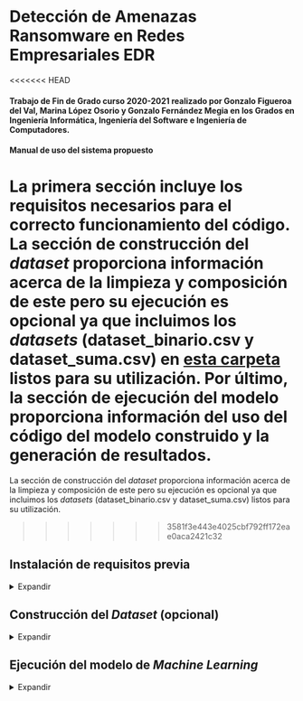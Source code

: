 # Detección de Amenazas Ransomware en Redes Empresariales EDR

<<<<<<< HEAD
#### Trabajo de Fin de Grado curso 2020-2021 realizado por Gonzalo Figueroa del Val, Marina López Osorio y Gonzalo Fernández Megia en los Grados en Ingeniería Informática, Ingeniería del Software e Ingeniería de Computadores.

#### Manual de uso del sistema propuesto

La primera sección incluye los requisitos necesarios para el correcto funcionamiento del código. La sección de construcción del *dataset* proporciona información acerca de la limpieza y composición de este pero su ejecución es opcional ya que incluimos los *datasets* (dataset_binario.csv y dataset_suma.csv) en [esta carpeta](https://gitlab.fdi.ucm.es/marina.lopez/tfg-ransomware-20-21/-/blob/master/dataset) listos para su utilización. Por último, la sección de ejecución del modelo proporciona información del uso del código del modelo construido y la generación de resultados.
=======
La sección de construcción del *dataset* proporciona información acerca de la limpieza y composición de este pero su ejecución es opcional ya que incluimos los *datasets* (dataset_binario.csv y dataset_suma.csv) listos para su utilización.
>>>>>>> 3581f3e443e4025cbf792ff172eae0aca2421c32

## Instalación de requisitos previa

<details><summary>Expandir</summary>

Antes de ejecutar ningún script, será necesario instalar una serie de dependencias de Python que se encuentran en el fichero requirements.txt
  
    pip install -r requirements.txt
  
</details>
  
## Construcción del *Dataset* (opcional)


<details><summary>Expandir</summary>

<<<<<<< HEAD
El desarrollo de los *datasets* se ha realizado en un equipo con sistema operativo Linux con distribución Ubuntu 18.0.5 LTS. Antes de ejecutar ningún script será necesario extraer todos los informes del fichero [data](https://gitlab.fdi.ucm.es/marina.lopez/tfg-ransomware-20-21/-/blob/master/dataset/data.zip)

Para obtener el [dataset_binario](https://gitlab.fdi.ucm.es/marina.lopez/tfg-ransomware-20-21/-/blob/master/dataset/dataset_binario.csv) es necesario ejecutar el script [parser_binario.py](https://gitlab.fdi.ucm.es/marina.lopez/tfg-ransomware-20-21/-/blob/master/dataset/parser_binario.py):
=======
El desarrollo de los *datasets* se ha realizado en un equipo con sistema operativo Linux con distribución Ubuntu 18.0.5 LTS.  

Para obtener el [dataset_binario](https://gitlab.fdi.ucm.es/marina.lopez/tfg-ransomware-20-21/-/blob/master/Dataset/dataset_binario.csv) es necesario ejecutar el script [parser_binario.py](https://gitlab.fdi.ucm.es/marina.lopez/tfg-ransomware-20-21/-/blob/master/Dataset/parser_binario.py):
>>>>>>> 3581f3e443e4025cbf792ff172eae0aca2421c32
  
    python3 parser_binario.py
  
La salida obtenida por consola será la siguiente:
  
    ----------------------------------------------
    Número de características extraídas:  302
    ----------------------------------------------
    Tamaño inicial dataset: (1-ransomware, 0-goodware)
    0    10896
    1     5456
    Name: label, dtype: int64
    ----------------------------------------------
    Borrado de repetidos por signatures:
    0    9648
    1    5416
    Name: label, dtype: int64
    ----------------------------------------------
    Borrado de repetidos por llamadas a API
    1    1596
    0     357
    Name: label, dtype: int64
    ----------------------------------------------
    Reparto final del dataset: 
    1    357
    0    357
    Name: label, dtype: int64
  
<<<<<<< HEAD
Para obtener el [dataset_suma](https://gitlab.fdi.ucm.es/marina.lopez/tfg-ransomware-20-21/-/blob/master/dataset/dataset_suma.csv) es necesario ejecutar el script [parser_suma.py](https://gitlab.fdi.ucm.es/marina.lopez/tfg-ransomware-20-21/-/blob/master/dataset/parser_suma.py):
=======
Para obtener el [dataset_suma](https://gitlab.fdi.ucm.es/marina.lopez/tfg-ransomware-20-21/-/blob/master/Dataset/dataset_suma.csv) es necesario ejecutar el script [parser_suma.py](https://gitlab.fdi.ucm.es/marina.lopez/tfg-ransomware-20-21/-/blob/master/Dataset/parser_suma.py):
>>>>>>> 3581f3e443e4025cbf792ff172eae0aca2421c32
  
    python3 parser_suma.py
  
La salida obtenida por consola será la siguiente:
  
    ----------------------------------------------
    Número de características extraídas:  302
    ----------------------------------------------
    Tamaño inicial dataset: (1-ransomware, 0-goodware)
    0    10896
    1     5456
    Name: label, dtype: int64
    ----------------------------------------------
    Borrado de repetidos por signatures:
    0    9648
    1    5416
    Name: label, dtype: int64
    ----------------------------------------------
    Borrado de repetidos por llamadas a API
    0    6507
    1    3315
    Name: label, dtype: int64
    ----------------------------------------------
    Reparto final del dataset: 
    1    3315
    0    3315
    Name: label, dtype: int64
  
Con esto, los dos *datasets* estarán preparados.  

</details>

## Ejecución del modelo de *Machine Learning*

<details><summary>Expandir</summary>

<<<<<<< HEAD
La ejecución del [modelo](https://gitlab.fdi.ucm.es/marina.lopez/tfg-ransomware-20-21/-/blob/master/modelo.py) se ha llevado a cabo en una máquina virtual Kali Linux 2020.3 utilizando el software de virtualización VirtualBox y se ha hecho uso de la versión 3.9.2 de Python.

El modelo realizará pruebas y generará gráficos de barras para diferentes métricas con los siguientes algoritmos:
- Máquina de Soporte Vectorial (*Support Vector Machine* - SVM) con kernel lineal. 
- Máquina de Soporte Vectorial (*Support Vector Machine* - SVM) con kernal RBF.
- Árboles de decisión (*Decission Tree* - DT).
- Regresión Logística (*Logistic Regression* - LR).
- Bayesiano ingenuo (*Naive Bayes* - NB).
- K vecinos más cercanos (*K-Neighbors* - KNN).
- Bosques Aleatorios (Random Forest - RF) con profundidad máxima 10.

Las métricas escogidas para la generación de gráficos han sido:
- Precisión
- Exactitud
- Tasa de error
- F1-score
- Recall
- Precisión de k-fold
- Exactitud de k-fold
- F1-score de k-fold
- Recall de k-fold

En el código se encuentra por defecto la configuración siguiente:

- *Dataset*: dataset_binario.csv
- Distribución del *dataset*: 70% entrenamiento y 30% prueba.
- Validación cruzada: k = 10
- Mecanismo de escalada: Ninguno
- Gráficas: gráficas de barras de cada una de las métricas analizadas.

Para cambiar el *dataset* en el que se realizan las pruebas será neceserio editar la línea 23 script. Las opciones posibles son `dataset_binario.csv` y `dataset_suma.csv`

```python
dataset = pd.read_csv("dataset/dataset_binario.csv")
```

Cuando se quiera hacer uso del *dataset* `dataset_suma.csv` es necesario realizar un escalado de los datos, para ello habrá que descomentar las líneas 75-77 del código que llevan acabo el escalado con la técnica *Standard*: 

```python
sc = StandardScaler() #StandardScaler estandariza los valores de X restando la media y luego escalando a la varianza de la unidad.
X_train = sc.fit_transform(X_train)
X_validation = sc.transform(X_validation)
```

Si se descomentan las líneas 122-139 del código se realizará la comparación de las técnicas de escalado *Standard* y *MinMax* y se generará la consecuente gráfica (sólo para `dataset_suma.csv`):

```python
sc = MinMaxScaler() #MinMaxScaler pone los valores de X entre 0 y 1
X_train = sc.fit_transform(X_train)
X_validation = sc.transform(X_validation) 

for name,model in models:
    print("------",name,"------")
    model.fit(X_train, Y_train)
    predictions = model.predict(X_validation)
    graficaPrecMaxMin[name] = metrics.accuracy_score(Y_validation, predictions)

fig, ax9 = pyplot.subplots()
print(names)
print(graficaPrec.values())
ax.plot(names,  graficaPrec.values(), color = 'tab:purple',label = 'Escalado Standard')
ax.plot(names,  graficaPrecMaxMin.values(), color = 'tab:green', label = 'Escalado MinMax')
ax.set_title('Comparación del escalado de los datos')
ax.legend(loc='lower left')
pyplot.savefig("ComparacionEscalado.jpg")
```

Para realizar la comparación entre la precisión ofrecida por la distribución 70:30 y por la distribución 80:20 (entrenamiento:prueba) y obtener la gráfica correspondiente es necesario descomentar el código incluido en las líneas 172-186:
        
```python
X_train, X_validation, Y_train, Y_validation = train_test_split(X, y, test_size=0.2, random_state=1) #20% test, 80% training  
for name,model in models:
    print("------",name,"------")
    model.fit(X_train, Y_train)
    predictions = model.predict(X_validation)
    graficaPrec8020[name] = metrics.accuracy_score(Y_validation, predictions)

fig, ax11 = pyplot.subplots()
print(names)
print(graficaPrec.values())
ax.plot(names,  graficaPrec.values(), color = 'tab:purple',label = '70:30')
ax.plot(names,  graficaPrec8020.values(), color = 'tab:green', label = '80:20')
ax.set_title('Comparación de la distribucion del detaset')
ax.legend(loc='lower left')
pyplot.savefig("ComparacionDistribucion.jpg")
```

Si se quieren obtener las gráficas relativas a las pruebas de validación cruzada con diferentes valores para la variable 'k' será necesario descomentar las líneas 144-167 del código:

```python
-+-+-+-+-
k = 5
-+-+-+-+-
for name, model in models:
    kfold = StratifiedKFold(n_splits=5, random_state=1, shuffle=True)
    accuracy = cross_val_score(model, X_train, Y_train, cv=kfold, scoring='accuracy')
    graficaPrecKF5[name] = accuracy.mean() 
-+-+-+-+-
k = 15
-+-+-+-+-
for name, model in models:
    kfold = StratifiedKFold(n_splits=15, random_state=1, shuffle=True)
    accuracy = cross_val_score(model, X_train, Y_train, cv=kfold, scoring='accuracy')
    graficaPrecKF15[name] = accuracy.mean() 

fig, ax10 = pyplot.subplots()
print(names)
print(graficaPrec.values())
ax.plot(names,  graficaPrec.values(), color = 'tab:purple',label = 'K=10')
ax.plot(names,  graficaPrecK15.values(), color = 'tab:green', label = 'K=15')
ax.plot(names,  graficaPrecK5.values(), color = 'tab:red', label = 'K=5')
ax.set_title('Comparación de la validacion cruzada')
ax.legend(loc='lower left')
pyplot.savefig("ComparacionKFold.jpg")
```

=======
  
>>>>>>> 3581f3e443e4025cbf792ff172eae0aca2421c32
</details>
